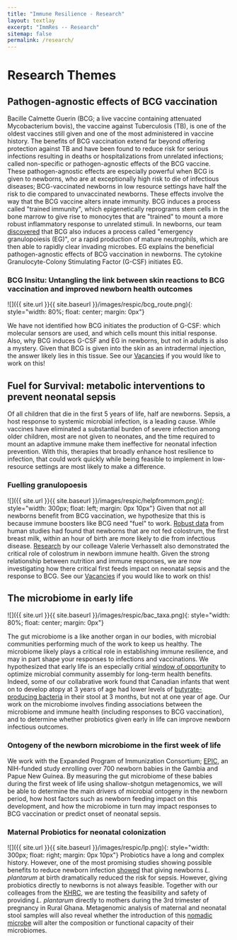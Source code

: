 ```yaml
---
title: "Immune Resilience - Research"
layout: textlay
excerpt: "ImmRes -- Research"
sitemap: false
permalink: /research/
---
```


# Research Themes

## Pathogen-agnostic effects of BCG vaccination
Bacille Calmette Guerin (BCG; a live vaccine containing attenuated Mycobacterium bovis), the vaccine against Tuberculosis (TB), is one of the oldest vaccines still given and one of the most administered in vaccine history. The benefits of BCG vaccination extend far beyond offering protection against TB and have been found to reduce risk for serious infections resulting in deaths or hospitalizations from unrelated infections; called non-specific or pathogen-agnostic effects of the BCG vaccine. These pathogen-agnostic effects are especially powerful when BCG is given to newborns, who are at exceptionally high risk to die of infectious diseases; BCG-vaccinated newborns in low resource settings have half the risk to die compared to unvaccinated newborns. These effects involve the way that the BCG vaccine alters innate immunity. BCG induces a process called "trained immunity", which epigenetically reprograms stem cells in the bone marrow to give rise to monocytes that are "trained" to mount a more robust inflammatory response to unrelated stimuli. In newborns, our team [discovered](https://www.science.org/doi/10.1126/scitranslmed.aax4517) that BCG also induces a process called "emergency granulopoiesis (EG)", or a rapid production of mature neutrophils, which are then able to rapidly clear invading microbes. EG explains the beneficial pathogen-agnostic effects of BCG vaccination in newborns. The cytokine Granulocyte-Colony Stimulating Factor (G-CSF) initiates EG. 

### BCG Insitu: Untangling the link between skin reactions to BCG vaccination and improved newborn health outcomes

![]({{ site.url }}{{ site.baseurl }}/images/respic/bcg_route.png){: style="width: 80%; float: center; margin: 0px"}

We have not identified how BCG initiates the production of G-CSF: which molecular sensors are used, and which cells mount this initial response. Also, why BCG induces G-CSF and EG in newborns, but not in adults is also a mystery. Given that BCG is given into the skin as an intradermal injection, the answer likely lies in this tissue. See our [Vacancies](https://immuneresilience.github.io/vacancies) if you would like to work on this!

## Fuel for Survival: metabolic interventions to prevent neonatal sepsis

Of all children that die in the first 5 years of life, half are newborns. Sepsis, a host response to systemic microbial infection, is a leading cause. While vaccines have eliminated a substantial burden of severe infection among older children, most are not given to neonates, and the time required to mount an adaptive immune make them ineffective for neonatal infection prevention. With this, therapies that broadly enhance host resilience to infection, that could work quickly while being feasible to implement in low-resource settings are most likely to make a difference. 

### Fuelling granulopoesis
![]({{ site.url }}{{ site.baseurl }}/images/respic/helpfrommom.png){: style="width: 300px; float: left; margin: 0px  10px"}
Given that not all newborns benefit from BCG vaccination, we hypothesize that this is because immune boosters like BCG need "fuel" to work. [Robust data](https://www.sciencedirect.com/science/article/pii/S0002916523135349?via%3Dihub) from human studies had found that newborns that are not fed colostrum, the first breast milk, within an hour of birth are more likely to die from infectious disease. [Research](https://onlinelibrary.wiley.com/doi/10.1111/all.16054) by our colleage Valerie Verhasselt also demonstrated the critical role of colostrum in newborn immune health. Given the strong relationship between nutrition and immune responses, we are now investigating how there critical first feeds impact on neonatal sepsis and the response to BCG. See our [Vacancies](https://immuneresilience.github.io/vacancies) if you would like to work on this!

## The microbiome in early life

![]({{ site.url }}{{ site.baseurl }}/images/respic/bac_taxa.png){: style="width: 80%; float: center; margin: 0px"}

The gut microbiome is a like another organ in our bodies, with microbial communities performing much of the work to keep us healthy. The microbiome likely plays a critical role in establishing immune resilience, and may in part shape your responses to infections and vaccinations. We hypothesized that early life is an especially critial [window of opportunity](https://www.frontiersin.org/articles/10.3389/fped.2017.00111/full) to optimize microbial community assembly for long-term health benefits. Indeed, some of our collabrative work found that Canadian infants that went on to develop atopy at 3 years of age had lower levels of [butyrate-producing bacteria](https://www.sciencedirect.com/science/article/pii/S0091674919308917?via%3Dihub) in their stool at 3 months, but not at one year of age. Our work on the microbiome involves finding associations between the microbiome and immune health (including responses to BCG vaccination), and to determine whether probiotics given early in life can improve newborn infectious outcomes.

### Ontogeny of the newborn microbiome in the first week of life

We work with the Expanded Program of Immunization Consortium; [EPIC](https://www.frontiersin.org/articles/10.3389/fped.2020.00197/full), an NIH-funded study enrolling over 700 newborn babies in the Gambia and Papue New Guinea. By measuring the gut microbiome of these babies during the first week of life using shallow-shotgun metagenomics, we will be able to determine the main drivers of microbial ontogeny in the newborn period, how host factors such as newborn feeding impact on this development, and how the microbiome in turn may impact responses to BCG vaccination or predict onset of neonatal sepsis.

### Maternal Probiotics for neonatal colonization

![]({{ site.url }}{{ site.baseurl }}/images/respic/lp.png){: style="width: 300px; float: right; margin: 0px  10px"}
Probiotics have a long and complex history. However, one of the most promising studies showing possible benefits to reduce newborn infection [showed](https://www.nature.com/articles/nature23480) that giving newborns *L. plantarum* at birth dramatically reduced the risk for sepsis.  However, giving probiotics directly to newborns is not always feasible. Together with our colleages from the [KHRC](https://kintampo-hrc.org/), we are testing the feasibility and safety of providing *L. plantarum* directly to mothers during the 3rd trimester of pregnancy in Rural Ghana. Metagenomic analysis of maternal and neonatal stool samples will also reveal whether the introduction of this [nomadic microbe](https://www.frontiersin.org/journals/microbiology/articles/10.3389/fmicb.2021.712236/full) will alter the composition or functional capacity of their microbiomes.
